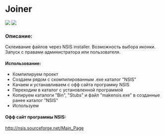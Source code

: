 # Joiner

![](https://d.radikal.ru/d38/1802/0a/a5a99101a6dd.png)
![](https://d.radikal.ru/d05/1802/c9/03c3d30ab88f.gif)

### Описание:
Склеивание файлов через NSIS installer. Возможность выбора иконки. Запуск с правами администратора или пользователя.

#### Использование:
- Компилируем проект
- Создаем рядом с скомпилированным .exe каталог "NSIS"
- Качаем и устанавливаем с офф сайта программу NSIS
- Переходим в каталог с установленной программой
- Копируем каталоги "Bin", "Stubs" и файл "makensis.exe" в созданные ранее каталог "NSIS"
- Используем

#### Офф сайт программы NSIS:
http://nsis.sourceforge.net/Main_Page
